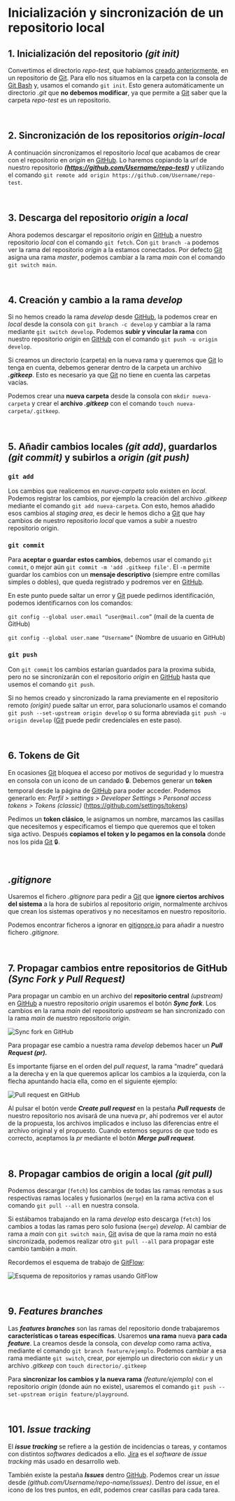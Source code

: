 # Inicialización y sincronización de un repositorio local

## 1. Inicialización del repositorio *(git init)*

Convertimos el directorio *repo-test*, que habíamos [creado anteriormente](./04-preparacion-entorno-git-github.md#4-creación-de-los-directorios-carpetas-de-nuestro-futuro-repositorio), en un repositorio de [Git](../GLOSARIO.md#git). Para ello nos situamos en la carpeta con la consola de [Git Bash](../GLOSARIO.md#git-bash) y, usamos el comando ```git init```. Esto genera automáticamente un directorio *.git* que **no debemos modificar**, ya que permite a [Git](../GLOSARIO.md#git) saber que la carpeta *repo-test* es un repositorio.

<br>

## 2. Sincronización de los repositorios *origin-local*

A continuación sincronizamos el repositorio *local* que acabamos de crear con el repositorio en *origin* en [GitHub](../GLOSARIO.md#github). Lo haremos copiando la *url* de nuestro repositorio ***(https://github.com/Username/repo-test)*** y utilizando el comando ```git remote add origin https://github.com/Username/repo-test```.

<br>

## 3. Descarga del repositorio *origin* a *local*

Ahora podemos descargar el repositorio *origin* en [GitHub](../GLOSARIO.md#github) a nuestro repositorio *local* con el comando ```git fetch```. Con ```git branch -a``` podemos ver la rama del repositorio *origin* a la estamos conectados. Por defecto [Git](../GLOSARIO.md#git) asigna una rama *master*, podemos cambiar a la rama *main* con el comando ```git switch main```.

<br>

## 4. Creación y cambio a la rama *develop*

Si no hemos creado la rama *develop* desde [GitHub](../GLOSARIO.md#github), la podemos crear en *local* desde la consola con ```git branch -c develop``` y cambiar a la rama mediante ```git switch develop```. Podemos **subir y vincular la rama** con nuestro repositorio *origin* en [GitHub](../GLOSARIO.md#github) con el comando ```git push -u origin develop```.

Si creamos un directorio (carpeta) en la nueva rama y queremos que [Git](../GLOSARIO.md#git) lo tenga en cuenta, debemos generar dentro de la carpeta un archivo ***.gitkeep***. Esto es necesario ya que [Git](../GLOSARIO.md#git) no tiene en cuenta las carpetas vacías.

Podemos crear una **nueva carpeta** desde la consola con ```mkdir nueva-carpeta``` y crear el **archivo *.gitkeep*** con el comando ```touch nueva-carpeta/.gitkeep```.

<br>

## 5. Añadir cambios locales *(git add)*, guardarlos *(git commit)* y subirlos a *origin (git push)*

### ```git add```
Los cambios que realicemos en *nueva-carpeta* solo existen en *local*. Podemos registrar los cambios, por ejemplo la creación del archivo *.gitkeep* mediante el comando ```git add nueva-carpeta```. Con esto, hemos añadido esos cambios al *staging area*, es decir le hemos dicho a [Git](../GLOSARIO.md#git) que hay cambios de nuestro repositorio *local* que vamos a subir a nuestro repositorio origin.

### ```git commit```
Para **aceptar o guardar estos cambios**, debemos usar el comando ```git commit```, o mejor aún ```git commit -m 'add .gitkeep file'```. El ```-m``` permite guardar los cambios con un **mensaje descriptivo** (siempre entre comillas simples o dobles), que queda registrado y podremos ver en [GitHub](../GLOSARIO.md#github).

En este punto puede saltar un error y [Git](../GLOSARIO.md#git) puede pedirnos identificación, podemos identificarnos con los comandos:

```git config --global user.email “user@mail.com”``` (mail de la cuenta de GitHub)

```git config --global user.name “Username”``` (Nombre de usuario en GitHub)

### ```git push```
Con ```git commit``` los cambios estarían guardados para la proxima subida, pero no se sincronizarán con el repositorio *origin* en [GitHub](../GLOSARIO.md#github) hasta que usemos el comando ```git push```.

Si no hemos creado y sincronizado la rama previamente en el repositorio remoto *(origin)* puede saltar un error, para solucionarlo usamos el comando ```git push --set-upstream origin develop``` o su forma abreviada ```git push -u origin develop``` ([Git](../GLOSARIO.md#git) puede pedir credenciales en este paso).

<br>

## 6. Tokens de Git

En ocasiones [Git](../GLOSARIO.md#git) bloquea el acceso por motivos de seguridad y lo muestra en consola con un icono de un candado 🔒. Debemos generar un **token** temporal desde la página de [GitHub](../GLOSARIO.md#github) para poder acceder. Podemos generarlo en: *Perfil > settings > Developer Settings > Personal access tokens > Tokens (classic)* (https://github.com/settings/tokens)


Pedimos un **token clásico**, le asignamos un nombre, marcamos las casillas que necesitemos y especificamos el tiempo que queremos que el token siga activo. Después **copiamos el token y lo pegamos en la consola** donde nos los pida [Git](../GLOSARIO.md#git) 🔒.

<br>

## *.gitignore*

Usaremos el fichero *.gitignore* para pedir a [Git](../GLOSARIO.md#git) que **ignore ciertos archivos del sistema** a la hora de subirlos al repositorio *origin*, normalmente archivos que crean los sistemas operativos y no necesitamos en nuestro repositorio.

Podemos encontrar ficheros a ignorar en [gitignore.io](https://www.toptal.com/developers/gitignore) para añadir a nuestro fichero *.gitignore.*

<br>

## 7. Propagar cambios entre repositorios de GitHub *(Sync Fork y Pull Request)*

Para propagar un cambio en un archivo del **repositorio central** *(upstream)* en [GitHub](../GLOSARIO.md#github) a nuestro repositorio *origin* usaremos el botón ***Sync fork***. Los cambios en la rama *main* del repositorio *upstream* se han sincronizado con la rama *main* de nuestro repositorio *origin*.

![Sync fork en GitHub](../00_img/Repo-syncfork.jpg)

Para propagar ese cambio a nuestra rama *develop* debemos hacer un ***Pull Request (pr).***

Es importante fijarse en el orden del *pull request*, la rama “madre” quedará a la derecha y en la que queremos aplicar los cambios a la izquierda, con la flecha apuntando hacia ella, como en el siguiente ejemplo:

![Pull request en GitHub](../00_img/Repo-pullrequest.jpg)

Al pulsar el botón verde ***Create pull request*** en la pestaña ***Pull requests*** de nuestro repositorio nos avisará de una nueva *pr*, ahí podremos ver el autor de la propuesta, los archivos implicados e incluso las diferencias entre el archivo original y el propuesto. Cuando estemos seguros de que todo es correcto, aceptamos la *pr* mediante el botón ***Merge pull request***.

<br>

## 8. Propagar cambios de origin a local *(git pull)*

Podemos descargar (```fetch```) los cambios de todas las ramas remotas a sus respectivas ramas locales y fusionarlos (```merge```) en la rama activa con el comando ```git pull --all``` en nuestra consola.

Si estábamos trabajando en la rama *develop* esto descarga (```fetch```) los cambios a todas las ramas pero solo fusiona (```merge```) *develop*. Al cambiar de rama a *main* con ```git switch main```, [Git](../GLOSARIO.md#git) avisa de que la rama *main* no está sincronizada, podemos realizar otro ```git pull --all``` para propagar este cambio también a *main*.

Recordemos el esquema de trabajo de [GitFlow](../GLOSARIO.md#gitflow):

![Esquema de repositorios y ramas usando GitFlow](../00_img/repositories-branches-gitflow.svg)

<br>

## 9. *Features branches*

Las ***features branches*** son las ramas del repositorio donde trabajaremos **características o tareas específicas**. Usaremos **una rama** nueva **para cada *feature***. La creamos desde la consola, con *develop* como rama activa, mediante el comando ```git branch feature/ejemplo```. Podemos cambiar a esa rama mediante ```git switch```, crear, por ejemplo un directorio con ```mkdir``` y un archivo *.gitkeep* con ```touch directorio/.gitkeep```

Para **sincronizar los cambios y la nueva rama** *(feature/ejemplo)* con el repositorio *origin* (donde aún no existe), usaremos el comando ```git push --set-upstream origin feature/playground```.

<br>

## 101. *Issue tracking*

El ***issue tracking*** se refiere a la gestión de incidencias o tareas, y contamos con distintos *softwares* dedicados a ello. [Jira](../GLOSARIO.md#jira) es el *software* de *issue tracking* más usado en desarrollo web.

También existe la pestaña ***Issues*** dentro [GitHub](../GLOSARIO.md#github). Podemos crear un *issue* desde *(github.com/Username/repo-name/issues)*. Dentro del *issue*, en el icono de los tres puntos, en *edit*, podemos crear casillas para cada tarea.
